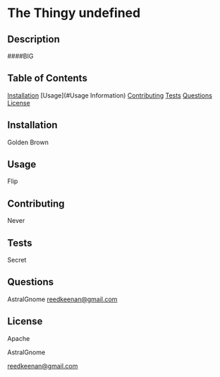 # The Thingy undefined

  ## Description
  ####BIG
  
  ## Table of Contents
  [Installation](#Installation)
  [Usage](#Usage Information)
  [Contributing](#Contributing)
  [Tests](#Tests)
  [Questions](#Questions)
  [License](#License)

## Installation 
Golden Brown

## Usage
Flip

## Contributing
Never

## Tests
Secret

## Questions
AstralGnome
reedkeenan@gmail.com

## License
Apache

AstralGnome

reedkeenan@gmail.com

